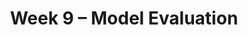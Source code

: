 ---
    title: Week 9 – Model Evaluation
    weekNumber: 9
    days:
      - date: 2021-5-23
        events:
          "**LEC 24**{: .label .label-lecture } [Cross-Validation](resources/lectures/lec24/lec24.html)":
          "**Lab 8**{: .label .label-lab } **[Feature Engineering (due 5/23)](https://github.com/dsc-courses/dsc80-2022-sp/blob/main/labs/08-features/lab.ipynb)**":
      - date: 2021-5-25
        events:
          "**LEC 25**{: .label .label-lecture } [Decision Trees, Grid Search, and Multicollinearity](resources/lectures/lec25/lec25.html)":
          "**DIS 8**{: .label .label-disc } **[`sklearn` (due 5/28)](https://github.com/dsc-courses/dsc80-2022-sp/tree/main/discussions/08-sklearn)**":
      - date: 2021-5-26
        events:
          "**PROJ 4**{: .label .label-proj } **[Language Models 🗣 (due 5/26)](https://github.com/dsc-courses/dsc80-2022-sp/blob/main/projects/04-language_models/project.ipynb)**":
      - date: 2021-5-27
        events:
          "**LEC 26**{: .label .label-lecture } [Examples and Classifier Evaluation](resources/lectures/lec26/lec26.html)":
---